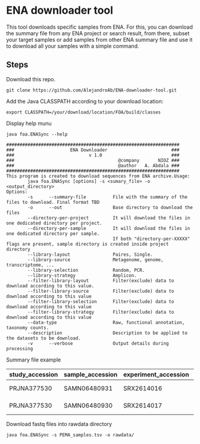 # ENA downloader tool

This tool downloads specific samples from ENA. For this, you can download the summary file from any ENA project or search result, from there, subset your target samples or add samples from other ENA summary file and use it to download all your samples with a simple command.

## Steps

Download this repo.

```
git clone https://github.com/AlejandroAb/ENA-downloader-tool.git
```
Add the Java CLASSPATH according to your download location:

```
export CLASSPATH=/your/download/location/FOA/build/classes
``` 

Display help munu

```
java foa.ENASync --help
```

```
#################################################################
###                     ENA Downloader                        ###
###                            v 1.0                          ###
###                                       @company       NIOZ ###
###                                       @author   A. Abdala ###
#################################################################
This program is created to download sequences from ENA archive.Usage:
        java foa.ENASync [options] -s <sumary_file> -o <output_directory>
Options:
        -s      --summary-file          File with the summary of the files to download. Final format TBD
        -o      --out                   Base directory to download the files
        --directory-per-project         It will download the files in one dedicated directory per project.
        --directory-per-sample          It will download the files in one dedicated directory per sample.
                                        If both "directory-per-XXXXX" flags are present, sample directory is created inside project directory
        --library-layout                Paires, Single.
        --library-source                Metagenome, genome, transcriptome, ...
        --library-selection             Random, PCR.
        --library-strategy              Amplicon.
        --filter-library-layout         Filter(exclude) data to download according to this value.
        --filter-library-source         Filter(exclude) data to download according to this value
        --filter-library-selection      Filter(exclude) data to download according to this value
        --filter-library-strategy       Filter(exclude) data to download according to this value
        --data-type                     Raw, functional annotation, taxonomy counts.
        --description                   Description to be applied to the datasets to be download.
        -v      --verbose               Output details during processing
```

Summary file example

|study_accession| sample_accession|experiment_accession|run_accession|tax_id|scientific_name| fastq_ftp |submitted_ftp|sra_ftp|
|---------------|-----------------|--------------------|-------------|------|---------------|----------|-------------|-------|
|PRJNA377530    |SAMN06480931    |SRX2614016  |    SRR5314314  |    1670606 | fungus metagenome |      ftp.sra.ebi.ac.uk/vol1/fastq/SRR531/004/SRR5314314/SRR5314314_1.fastq.gz;ftp.sra.ebi.ac.uk/vol1/fastq/SRR531/004/SRR5314314/SRR5314314_2.fastq.gz | |              ftp.sra.ebi.ac.uk/vol1/srr/SRR531/004/SRR5314314 |
|PRJNA377530 |    SAMN06480930 |  SRX2614017 |    SRR5314315  |   1670606 |fungus metagenome|       ftp.sra.ebi.ac.uk/vol1/fastq/SRR531/005/SRR5314315/SRR5314315_1.fastq.gz;ftp.sra.ebi.ac.uk/vol1/fastq/SRR531/005/SRR5314315/SRR5314315_2.fastq.gz| |               ftp.sra.ebi.ac.uk/vol1/srr/SRR531/005/SRR5314315|

Download fastq files into rawdata directory

```
java foa.ENASync -s PEMA_samples.tsv -o rawdata/
``` 
